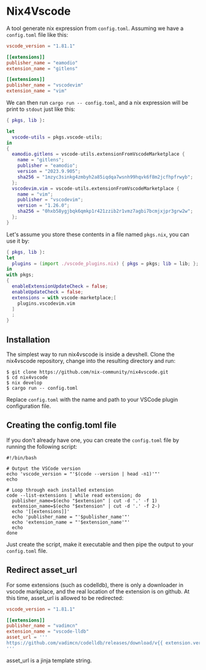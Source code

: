 # Nix4Vscode

A tool generate nix expression from `config.toml`. Assuming we have a `config.toml` file like this:

```toml
vscode_version = "1.81.1"

[[extensions]]
publisher_name = "eamodio"
extension_name = "gitlens"

[[extensions]]
publisher_name = "vscodevim"
extension_name = "vim"
```

We can then run `cargo run -- config.toml`, and a nix expression will be print to `stdout` just like this:

```nix
{ pkgs, lib }:

let
  vscode-utils = pkgs.vscode-utils;
in
{
  eamodio.gitlens = vscode-utils.extensionFromVscodeMarketplace {
    name = "gitlens";
    publisher = "eamodio";
    version = "2023.9.905";
    sha256 = "1mzyc3sinkg4zmbyh2a85iqdqa7wsnh99hqvk6f8m2jcfhpfrwyb";
  };
  vscodevim.vim = vscode-utils.extensionFromVscodeMarketplace {
    name = "vim";
    publisher = "vscodevim";
    version = "1.26.0";
    sha256 = "0hxb58ygjbqk6qmkp1r421zzib2r1vmz7agbi7bcmjxjpr3grw2w";
  };
}
```

Let's assume you store these contents in a file named `pkgs.nix`, you can use it by:

```nix
{ pkgs, lib }:
let
  plugins = (import ./vscode_plugins.nix) { pkgs = pkgs; lib = lib; };
in
with pkgs;
{
  enableExtensionUpdateCheck = false;
  enableUpdateCheck = false;
  extensions = with vscode-marketplace;[
    plugins.vscodevim.vim
  ]
  ;
}
```

## Installation

The simplest way to run nix4vscode is inside a devshell. Clone the nix4vscode repository, change into the resulting directory and run:

```shell
$ git clone https://github.com/nix-community/nix4vscode.git
$ cd nix4vscode
$ nix develop
$ cargo run -- config.toml
```

Replace `config.toml` with the name and path to your VSCode plugin configuration file.

## Creating the config.toml file

If you don't already have one, you can create the `config.toml` file by running the following script:

```shell
#!/bin/bash

# Output the VSCode version
echo 'vscode_version = "'$(code --version | head -n1)'"'
echo

# Loop through each installed extension
code --list-extensions | while read extension; do
  publisher_name=$(echo "$extension" | cut -d '.' -f 1)
  extension_name=$(echo "$extension" | cut -d '.' -f 2-)
  echo '[[extensions]]'
  echo 'publisher_name = "'$publisher_name'"'
  echo 'extension_name = "'$extension_name'"'
  echo
done
```

Just create the script, make it executable and then pipe the output to your `config.toml` file.

## Redirect asset_url

For some extensions (such as codelldb), there is only a downloader in vscode markplace, and the real location of the extension is on github. At this time, asset_url is allowed to be redirected:

```toml
vscode_version = "1.81.1"

[[extensions]]
publisher_name = "vadimcn"
extension_name = "vscode-lldb"
asset_url = '''
https://github.com/vadimcn/codelldb/releases/download/v{{ extension.version }}/codelldb-{{ system.arch }}-{{ system.ostype }}.vsix
'''
```

asset_url is a jinja template string.

<!--
```nix
friendly-snippets = pkgs.vscode-utils.buildVscodeExtension {
  name = "friendly-snippets";
  vscodeExtPublisher = "rafamadriz";
  vscodeExtName = "friendly-snippets";
  src = (pkgs.fetchurl {
    url = "https://github.com/cathaysia/friendly-snippets/archive/refs/heads/version.zip";
    sha256 = "sha256-4TlMkVqaEgTO2kJrldJQl0MlZmF332ESarwoQpMylso=";
    name = "friendly-snippets.zip";
  }).outPath;
  vscodeExtUniqueId = "rafamadriz.friendly-snippets";
  version = "1.0.0";
}
```

```nix
vscode-utils.extensionsFromVscodeMarketplace [
  {
    name = "gitblame";
    publisher = "waderyan";
    version = "10.4.0";
    sha256 = "sha256-PPPlMGti+nRex6PBOxyu2qh6Rphl8kfdL9neNK1KkD0=";
  }
  {
    name = "python";
    publisher = "ms-python";
    version = "2023.15.12151010";
    sha256 = "sha256-gkQBAJudSUY19cCo0cD1uq61ZhtM/MeDz21k1LvNv64=";
  }
]
```

```nix
vscode-lldb = pkgs.vscode-utils.buildVscodeExtension {
  name = "vadimcn.vscode-lldb";
  vscodeExtPublisher = "vadimcn";
  vscodeExtName = "codelldb";
  src = (pkgs.fetchurl {
    url = "https://github.com/vadimcn/codelldb/releases/download/v1.9.2/codelldb-x86_64-linux.vsix";
    sha256 = "sha256-iYvSKyUFsSZx/ufS/hq7OE3GDRP1/sK0tlDQ2sP4PXU=";
    name = "codelldb.zip";
  }).outPath;
  vscodeExtUniqueId = "vadimcn.vscode-lldb";
  version = "1.9.2";
};
```
-->
